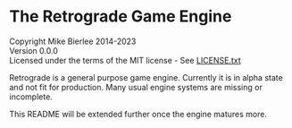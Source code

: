# The Retrograde Game Engine

Copyright Mike Bierlee 2014-2023  
Version 0.0.0  
Licensed under the terms of the MIT license - See [LICENSE.txt](LICENSE.txt)

Retrograde is a general purpose game engine. Currently it is in alpha state
and not fit for production. Many usual engine systems are missing or incomplete.

This README will be extended further once the engine matures more.
